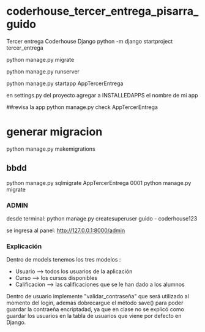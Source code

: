 # coderhouse_tercer_entrega_pisarra_guido

Tercer entrega Coderhouse Django
python -m django startproject tercer_entrega

python manage.py migrate

python manage.py runserver

python manage.py startapp AppTercerEntrega

en settings.py del proyecto agregar a INSTALLEDAPPS el nombre de mi app

##revisa la app
python manage.py check AppTercerEntrega

# generar migracion

python manage.py makemigrations

## bbdd

python manage.py sqlmigrate AppTercerEntrega 0001
python manage.py migrate

### ADMIN

desde terminal:
python manage.py createsuperuser
guido - coderhouse123

se ingresa al panel:
http://127.0.0.1:8000/admin

### Explicación

Dentro de models tenemos los tres modelos :

- Usuario --> todos los usuarios de la aplicación
- Curso --> los cursos disponibles
- Calificacion --> las calificaciones que se le han dado a los alumnos

Dentro de usuario implemente "validar_contraseña" que será utilizado al momento del login, además
dobrecargue el método save() para poder guardar la contraeña encriptadad, ya que en clase no se explicó como guardar los usuarios
en la tabla de usuarios que viene por defecto en Django.


